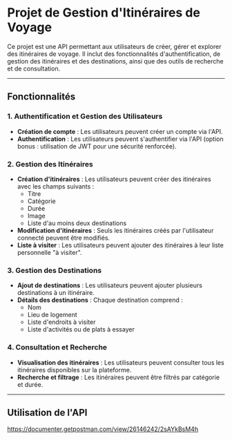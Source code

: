# Projet de Gestion d'Itinéraires de Voyage

Ce projet est une API permettant aux utilisateurs de créer, gérer et explorer des itinéraires de voyage. Il inclut des fonctionnalités d'authentification, de gestion des itinéraires et des destinations, ainsi que des outils de recherche et de consultation.

---

## Fonctionnalités

### 1. **Authentification et Gestion des Utilisateurs**
- **Création de compte** : Les utilisateurs peuvent créer un compte via l'API.
- **Authentification** : Les utilisateurs peuvent s'authentifier via l'API (option bonus : utilisation de JWT pour une sécurité renforcée).

### 2. **Gestion des Itinéraires**
- **Création d'itinéraires** : Les utilisateurs peuvent créer des itinéraires avec les champs suivants :
  - Titre
  - Catégorie
  - Durée
  - Image
  - Liste d'au moins deux destinations
- **Modification d'itinéraires** : Seuls les itinéraires créés par l'utilisateur connecté peuvent être modifiés.
- **Liste à visiter** : Les utilisateurs peuvent ajouter des itinéraires à leur liste personnelle "à visiter".

### 3. **Gestion des Destinations**
- **Ajout de destinations** : Les utilisateurs peuvent ajouter plusieurs destinations à un itinéraire.
- **Détails des destinations** : Chaque destination comprend :
  - Nom
  - Lieu de logement
  - Liste d'endroits à visiter
  - Liste d'activités ou de plats à essayer

### 4. **Consultation et Recherche**
- **Visualisation des itinéraires** : Les utilisateurs peuvent consulter tous les itinéraires disponibles sur la plateforme.
- **Recherche et filtrage** : Les itinéraires peuvent être filtrés par catégorie et durée.

---

## Utilisation de l'API
https://documenter.getpostman.com/view/26146242/2sAYkBsM4h
